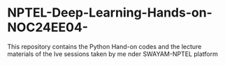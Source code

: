 # NPTEL-Deep-Learning-Hands-on-NOC24EE04-
This repository contains the Python Hand-on codes and the lecture materials of the lve sessions taken by me nder SWAYAM-NPTEL platform
